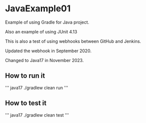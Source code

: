 # JavaExample01

Example of using Gradle for Java project.

Also an example of using JUnit 4.13

This is also a test of using webhooks between GitHub and Jenkins.

Updated the webhook in September 2020.

Changed to Java17 in November 2023.

## How to run it

'''
java17 ./gradlew clean run
'''

## How to test it

'''
java17 ./gradlew clean test
'''
